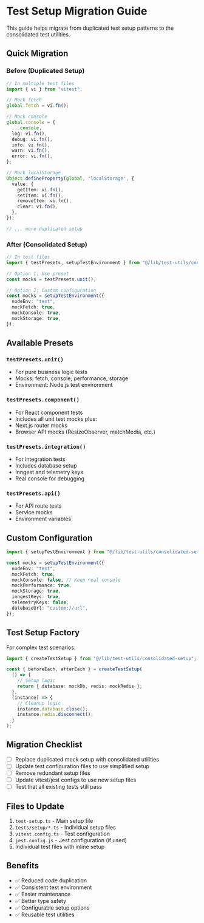 # Test Setup Migration Guide

This guide helps migrate from duplicated test setup patterns to the consolidated test utilities.

## Quick Migration

### Before (Duplicated Setup)
```typescript
// In multiple test files
import { vi } from "vitest";

// Mock fetch
global.fetch = vi.fn();

// Mock console
global.console = {
  ...console,
  log: vi.fn(),
  debug: vi.fn(),
  info: vi.fn(),
  warn: vi.fn(),
  error: vi.fn(),
};

// Mock localStorage
Object.defineProperty(global, "localStorage", {
  value: {
    getItem: vi.fn(),
    setItem: vi.fn(),
    removeItem: vi.fn(),
    clear: vi.fn(),
  },
});

// ... more duplicated setup
```

### After (Consolidated Setup)
```typescript
// In test files
import { testPresets, setupTestEnvironment } from "@/lib/test-utils/consolidated-setup";

// Option 1: Use preset
const mocks = testPresets.unit();

// Option 2: Custom configuration
const mocks = setupTestEnvironment({
  nodeEnv: "test",
  mockFetch: true,
  mockConsole: true,
  mockStorage: true,
});
```

## Available Presets

### `testPresets.unit()`
- For pure business logic tests
- Mocks: fetch, console, performance, storage
- Environment: Node.js test environment

### `testPresets.component()`
- For React component tests
- Includes all unit test mocks plus:
- Next.js router mocks
- Browser API mocks (ResizeObserver, matchMedia, etc.)

### `testPresets.integration()`
- For integration tests
- Includes database setup
- Inngest and telemetry keys
- Real console for debugging

### `testPresets.api()`
- For API route tests
- Service mocks
- Environment variables

## Custom Configuration

```typescript
import { setupTestEnvironment } from "@/lib/test-utils/consolidated-setup";

const mocks = setupTestEnvironment({
  nodeEnv: "test",
  mockFetch: true,
  mockConsole: false, // Keep real console
  mockPerformance: true,
  mockStorage: true,
  inngestKeys: true,
  telemetryKeys: false,
  databaseUrl: "custom://url",
});
```

## Test Setup Factory

For complex test scenarios:

```typescript
import { createTestSetup } from "@/lib/test-utils/consolidated-setup";

const { beforeEach, afterEach } = createTestSetup(
  () => {
    // Setup logic
    return { database: mockDb, redis: mockRedis };
  },
  (instance) => {
    // Cleanup logic
    instance.database.close();
    instance.redis.disconnect();
  }
);
```

## Migration Checklist

- [ ] Replace duplicated mock setup with consolidated utilities
- [ ] Update test configuration files to use simplified setup
- [ ] Remove redundant setup files
- [ ] Update vitest/jest configs to use new setup files
- [ ] Test that all existing tests still pass

## Files to Update

1. `test-setup.ts` - Main setup file
2. `tests/setup/*.ts` - Individual setup files
3. `vitest.config.ts` - Test configuration
4. `jest.config.js` - Jest configuration (if used)
5. Individual test files with inline setup

## Benefits

- ✅ Reduced code duplication
- ✅ Consistent test environment
- ✅ Easier maintenance
- ✅ Better type safety
- ✅ Configurable setup options
- ✅ Reusable test utilities
